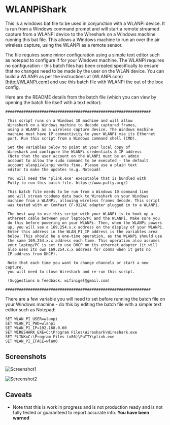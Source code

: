 # WLANPiShark

This is a windows bat file to be used in conjunction with a WLANPi device. It is run from a Windows command prompt and will start a remote streamed capture from a WLANPi device to the Wireshark on a Windows machine running this bat file. This allows a Windows machine to run an over the air wireless capture, using the WLANPi as a remote sensor.

The file requires some minor configuration using a simple text editor such as notepad to configure if for your Windows machine. The WLANPi requires no configuration - this batch files has been created specifically to ensure that no changes need to be made by the user on the WLAN device. You can build a WLANPi as per the instructions at (WLANPi.com)[http://WLANPi.com] and use this batch file with WLANPi the out of the box config.

Here are the README details from the batch file (which you can view by opening the batch file itself with a text editor):

```
################################################################
 
 This script runs on a Windows 10 machine and will allow
 Wireshark on a Windows machine to decode captured frames,
 using a WLANPi as a wireless capture device. The Windows machine
 machine must have IP connectivity to your WLANPi via its Ethernet
 port. Run this script from a Windows command shell (CMD).
 
 Set the variables below to point at your local copy of 
 Wireshark and configure the WLANPi credentials & IP address
 (Note that the user account on the WLANPi must be an admin 
 account to allow the sudo command to be executed - the default
 account wlanpi/wlanpi works fine. Please use a plain text
 editor to make the updates (e.g. Notepad)
 
 You will need the 'plink.exe' executable that is bundled with
 Putty to run this batch file. https://www.putty.org/)
 
 This batch file needs to be run from a Windows 10 command line
 and will stream tcpdump data back to Wireshark on your Windows
 machine from a WLANPi, allowing wireless frames decode. This script
 was tested with an Comfast CF-912AC adapter plugged in to a WLANPi.
 
 The best way to use this script with your WLANPi is to hook up a
 ethernet cable between your laptop/PC and the WLANPi. Make sure you
 do this before powering on your WLANPi. Then, when the WLANPi powers
 up, you will see a 169.254.x.x address on the display of your WLANPi.
 Enter this address in the WLAN_PI_IP address is the variables area
 below. This should be a one-time operation, as the WLANPi should use
 the same 169.254.x.x address each time. This operation also assumes 
 your laptop/PC is set to use DHCP on its ethernet adapter (it will
 also uses its own 169.254.x.x address for comms when it gets no
 IP address from DHCP).
 
 Note that each time you want to change channels or start a new capture,
 you will need to close Wireshark and re-run this script. 
 
 (Suggestions & feedback: wifinigel@gmail.com)
 
################################################################
```

There are a few variable you will need to set before running the batch file on your Windows machine - do this by editing the batch file with a simple text editor such as Notepad:

```
SET WLAN_PI_USER=wlanpi
SET WLAN_PI_PWD=wlanpi
SET WLAN_PI_IP=192.168.0.60
SET WIRESHARK_EXE=C:\Program Files\Wireshark\Wireshark.exe
SET PLINK=C:\Program Files (x86)\PuTTY\plink.exe
SET WLAN_PI_IFACE=wlan0
```

## Screenshots

![Screenshot1](https://github.com/wifinigel/WLANPiShark/blob/master/screenshot1.png)

![Screenshot2](https://github.com/wifinigel/WLANPiShark/blob/master/screenshot2.png)

## Caveats
- Note that this is work in progress and is not production ready and is not fully tested or guaranteed to report accurate info. **You have been warned**
